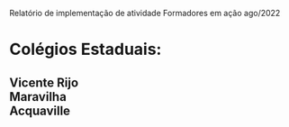 Relatório de implementação de atividade
Formadores em ação ago/2022
<h1>Colégios Estaduais:</h1>
<h2>Vicente Rijo <br>
Maravilha<br>
Acquaville</h2>
